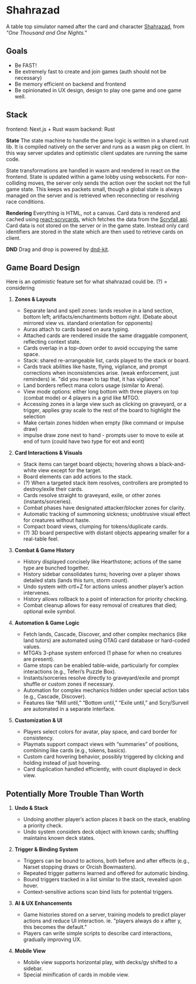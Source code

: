 # Shahrazad
A table top simulator named after the card and character [Shahrazad](https://en.wikipedia.org/wiki/Scheherazade), from *"One Thousand and One Nights."*

## Goals
 - Be FAST!
 - Be extremely fast to create and join games (auth should not be necessary)
 - Be memory efficient on backend and frontend
 - Be opinionated in UX design, design to play one game and one game well.

## Stack
frontend: Next.js + Rust wasm
backend: Rust 

**State**
The state machine to handle the game logic is written in a shared rust lib.
It is compiled natively on the server and runs as a wasm pkg on client.
In this way server updates and optimistic client updates are running the same code.

State transformations are handled in wasm and rendered in react on the frontend.
State is updated within a game lobby using websockets.
For non-colliding moves, the server only sends the action over the socket not the full game state. 
This keeps ws packets small, though a global state is always managed on the server and is retrieved when reconnecting or resolving race conditions.

**Rendering**
Everything is HTML, not a canvas.
Card data is rendered and cached using [react-scrycards](https://github.com/LiamS-H/react-scrycards), which fetches the data from the [Scryfall api](https://scryfall.com/docs/api).
Card data is not stored on the server or in the game state. Instead only card identifiers are stored in the state which are then used to retrieve cards on client. 

**DND**
Drag and drop is powered by [dnd-kit](https://dndkit.com/).

## Game Board Design
Here is an *optimistic* feature set for what shahrazad could be.
(?) = considering
1. **Zones & Layouts**  
   - Separate land and spell zones: lands resolve in a land section, bottom left; artifacts/enchantments bottom right. (Debate about mirrored view vs. standard orientation for opponents)  
   - Auras attach to cards based on aura typing.  
   - Attached cards are rendered inside the same draggable component, reflecting context state.  
   - Cards overlap in a top-down order to avoid occupying the same space.  
   - Stack: shared re-arrangeable list, cards played to the stack or board.  
   - Cards track abilities like haste, flying, vigilance, and prompt corrections when inconsistencies arise. (weak enforcement, just reminders) ie. "did you mean to tap that, it has vigilance"
   - Land borders reflect mana colors usage (similar to Arena).  
   - View mode options: either long bottom with three players on top (combat mode) or 4 players in a grid like MTGO.
   - Accessing zones in a large view such as clicking on graveyard, or a trigger, applies gray scale to the rest of the board to highlight the selection
   - Make certain zones hidden when empty (like command or impulse draw)
   - impulse draw zone next to hand - prompts user to move to exile at end of turn (could have two type for eot and eont)

2. **Card Interactions & Visuals**  
   - Stack items can target board objects; hovering shows a black-and-white view except for the target.  
   - Board elements can add actions to the stack.  
   - (?) When a targeted stack item resolves, controllers are prompted to destroy/exile their cards.
   - Cards resolve straight to graveyard, exile, or other zones (instants/sorceries).  
   - Combat phases have designated attacker/blocker zones for clarity.  
   - Automatic tracking of summoning sickness; unobtrusive visual effect for creatures without haste.  
   - Compact board views, clumping for tokens/duplicate cards.  
   - (?) 3D board perspective with distant objects appearing smaller for a real-table feel.  

3. **Combat & Game History**  
   - History displayed concisely like Hearthstone; actions of the same type are bunched together.  
   - History sidebar consolidates turns; hovering over a player shows detailed stats (lands this turn, storm count).  
   - Undo system with crtl+Z for actions unless another player’s action intervenes.
   - History allows rollback to a point of interaction for priority checking.
   - Combat cleanup allows for easy removal of creatures that died; optional exile symbol.

4. **Automation & Game Logic**  
   - Fetch lands, Cascade, Discover, and other complex mechanics (like land tutors) are automated using OTAG card database or hard-coded values.  
   - MTGA’s 3-phase system enforced (1 phase for when no creatures are present).  
   - Game stops can be enabled table-wide, particularly for complex interactions (e.g., Teferi’s Puzzle Box).  
   - Instants/sorceries resolve directly to graveyard/exile and prompt shuffle or custom zones if necessary.  
   - Automation for complex mechanics hidden under special action tabs (e.g., Cascade, Discover).  
   - Features like “Mill until,” “Bottom until,” “Exile until,” and Scry/Surveil are automated in a separate interface.

5. **Customization & UI**  
   - Players select colors for avatar, play space, and card border for consistency.  
   - Playmats support compact views with “summaries” of positions, combining like cards (e.g., tokens, basics).  
   - Custom card hovering behavior, possibly triggered by clicking and holding instead of just hovering.  
   - Card duplication handled efficiently, with count displayed in deck view.  

## Potentially More Trouble Than Worth
1. **Undo & Stack**  
   - Undoing another player’s action places it back on the stack, enabling a priority check.
   - Undo system considers deck object with known cards; shuffling maintains known deck states.

2. **Trigger & Binding System**  
   - Triggers can be bound to actions, both before and after effects (e.g., Narset stopping draws or Orcish Bowmasters).  
   - Repeated trigger patterns learned and offered for automatic binding.  
   - Bound triggers tracked in a list similar to the stack, revealed upon hover.  
   - Context-sensitive actions scan bind lists for potential triggers.

3. **AI & UX Enhancements**  
   - Game histories stored on a server, training models to predict player actions and reduce UI interaction. ie. "players always do x after y, this becomes the default."
   - Players can write simple scripts to describe card interactions, gradually improving UX.  

4. **Mobile View**  
   - Mobile view supports horizontal play, with decks/gy shifted to a sidebar.  
   - Special minification of cards in mobile view.